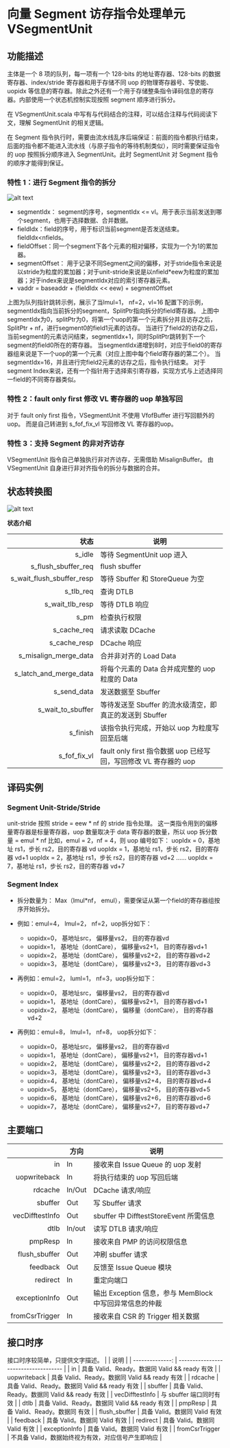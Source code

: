 # 向量 Segment 访存指令处理单元 VSegmentUnit

## 功能描述

主体是一个 8 项的队列，每一项有一个 128-bits 的地址寄存器、128-bits 的数据寄存器、index/stride 寄存器和用于存储不同 uop
的物理寄存器号、写使能、uopidx 等信息的寄存器。除此之外还有一个用于存储整条指令译码信息的寄存器。内部使用一个状态机控制实现按照 segment
顺序进行拆分。

在 VSegmentUnit.scala 中写有与代码结合的注释，可以结合注释与代码阅读下文，理解 SegmentUnit 的相关逻辑。

在 Segment 指令执行时，需要由流水线乱序后端保证：前面的指令都执行结束，后面的指令都不能进入流水线（与原子指令的等待机制类似），同时需要保证指令的
uop 按照拆分顺序进入 SegmentUnit。此时 SegmentUnit 对 Segment 指令的顺序才能得到保证。

### 特性 1：进行 Segment 指令的拆分

![alt text](./figure/VSegment-split.png)

- segmentIdx： segment的序号，segmentIdx <= vl。用于表示当前发送到哪个segment，也用于选择数据、合并数据。
- fieldIdx：field的序号，用于标识当前segment是否发送结束。 fieldIdx<nfields。
- fieldOffset：同一个segment下各个元素的相对偏移，实现为一个为1的累加器。
- segmentOffset：
  用于记录不同Segment之间的偏移，对于stride指令来说是以stride为粒度的累加器；对于unit-stride来说是以nfield*eew为粒度的累加器；对于index来说是segmentIdx对应的索引寄存器元素。
- vaddr = baseaddr + (fieldIdx << eew) + segmentOffset

上图为队列指针跳转示例，展示了当lmul=1， nf=2，vl=16
配置下的示例，segmentIdx指向当前拆分的segment，SplitPtr指向拆分的field寄存器。
上图中segmentIdx为0，splitPtr为0，将第一个uop的第一个元素拆分并且访存之后，SplitPtr +
nf，进行segment0的field1元素的访存。
当进行了field2的访存之后，当前segment的元素访问结束，segmentIdx+1，同时SplitPtr跳转到下一个segment的field0所在的寄存器。
当segmentIdx递增到8时，对应于field0的寄存器组来说是下一个uop的第一个元素（对应上图中每个field寄存器的第二个）。
当segmentIdx=16，并且进行完field2元素的访存之后，指令执行结束。 对于segment
Index来说，还有一个指针用于选择索引寄存器，实现方式与上述选择同一field的不同寄存器类似。

### 特性 2：fault only first 修改 VL 寄存器的 uop 单独写回

对于 fault only first 指令，VSegmentUnit 不使用 VfofBuffer 进行写回额外的 uop。 而是自己转进到
s_fof_fix_vl 写回修改 VL 寄存器的uop。

### 特性 3：支持 Segment 的非对齐访存

VSegmentUnit 指令自己单独执行非对齐访存，无需借助 MisalignBuffer。 由 VSegmentUnit
自身进行非对齐指令的拆分与数据的合并。

## 状态转换图

![alt text](./figure/VSegmentUnit-FSM.svg)

**状态介绍**

|                        状态 | 说明                                              |
| ------------------------: | ----------------------------------------------- |
|                    s_idle | 等待 SegmentUnit uop 进入                           |
|       s_flush_sbuffer_req | flush sbuffer                                   |
| s_wait_flush_sbuffer_resp | 等待 Sbuffer 和 StoreQueue 为空                      |
|                 s_tlb_req | 查询 DTLB                                         |
|           s_wait_tlb_resp | 等待 DTLB 响应                                      |
|                      s_pm | 检查执行权限                                          |
|               s_cache_req | 请求读取 DCache                                     |
|              s_cache_resp | DCache 响应                                       |
|     s_misalign_merge_data | 合并非对齐的 Load Data                                |
|    s_latch_and_merge_data | 将每个元素的 Data 合并成完整的 uop 粒度的 Data                 |
|               s_send_data | 发送数据至 Sbuffer                                   |
|         s_wait_to_sbuffer | 等待发送至 Sbuffer 的流水级清空，即真正的发送到 Sbuffer            |
|                  s_finish | 该指令执行完成，开始以 uop 为粒度写回至后端                        |
|              s_fof_fix_vl | fault only first 指令数据 uop 已经写回，写回修改 VL 寄存器的 uop |

## 译码实例

### Segment Unit-Stride/Stride

unit-stride 按照 stride = eew * nf 的 stride 指令处理。 这一类指令用到的偏移量寄存器是标量寄存器，uop 数量取决于
data 寄存器的数量，所以 uop 拆分数量 = emul * nf 比如，emul = 2，nf = 4，则 uop 编号如下： uopIdx =
0，基地址 rs1，步长 rs2，目的寄存器 vd uopIdx = 1，基地址 rs1，步长 rs2，目的寄存器 vd+1 uopIdx = 2，基地址
rs1，步长 rs2，目的寄存器 vd+2 ...... uopIdx = 7，基地址 rs1，步长 rs2，目的寄存器 vd+7

### Segment Index

- 拆分数量为： Max（lmul*nf， emul），需要保证从第一个field的寄存器组按序开始拆分。

- 例如：emul=4， lmul=2， nf=2，uop拆分如下：
    - uopidx=0， 基地址src， 偏移量vs2， 目的寄存器vd
    - uopidx=1， 基地址（dontCare）， 偏移量vs2+1， 目的寄存器vd+1
    - uopidx=2， 基地址（dontCare）， 偏移量vs2+2， 目的寄存器vd+2
    - uopidx=3， 基地址（dontCare）， 偏移量vs2+3， 目的寄存器vd+3

- 再例如：emul=2， luml=1， nf=3，uop拆分如下：
    - uopidx=0， 基地址src， 偏移量vs2， 目的寄存器vd
    - uopidx=1， 基地址（dontCare）， 偏移量vs2+1， 目的寄存器vd+1
    - uopidx=2， 基地址（dontCare）， 偏移量（dontCare）， 目的寄存器vd+2

- 再例如：emul=8， lmul=1， nf=8， uop拆分如下：
    - uopidx=0， 基地址src， 偏移量vs2， 目的寄存器vd
    - uopidx=1， 基地址（dontCare）， 偏移量vs2+1， 目的寄存器vd+1
    - uopidx=2， 基地址（dontCare）， 偏移量vs2+2， 目的寄存器vd+2
    - uopidx=3， 基地址（dontCare）， 偏移量vs2+3， 目的寄存器vd+3
    - uopidx=4， 基地址（dontCare）， 偏移量vs2+4， 目的寄存器vd+4
    - uopidx=5， 基地址（dontCare）， 偏移量vs2+5， 目的寄存器vd+5
    - uopidx=6， 基地址（dontCare）， 偏移量vs2+6， 目的寄存器vd+6
    - uopidx=7， 基地址（dontCare）， 偏移量vs2+7， 目的寄存器vd+7

## 主要端口

|                 | 方向     | 说明                                     |
| --------------: | ------ | -------------------------------------- |
|              in | In     | 接收来自 Issue Queue 的 uop 发射              |
|    uopwriteback | In     | 将执行结束的 uop 写回后端                        |
|         rdcache | In/Out | DCache 请求/响应                           |
|         sbuffer | Out    | 写 Sbuffer 请求                           |
| vecDifftestInfo | Out    | sbuffer 中 DifftestStoreEvent 所需信息      |
|            dtlb | In/out | 读写 DTLB 请求/响应                          |
|         pmpResp | In     | 接收来自 PMP 的访问权限信息                       |
|   flush_sbuffer | Out    | 冲刷 sbuffer 请求                          |
|        feedback | Out    | 反馈至 Issue Queue 模块                     |
|        redirect | In     | 重定向端口                                  |
|   exceptionInfo | Out    | 输出 Exception 信息，参与 MemBlock 中写回异常信息的仲裁 |
|  fromCsrTrigger | In     | 接收来自 CSR 的 Trigger 相关数据                |

## 接口时序

接口时序较简单，只提供文字描述。
|                 | 说明                                   |
| --------------: | ------------------------------------ |
|              in | 具备 Valid、Ready。数据同 Valid && ready 有效 |
|    uopwriteback | 具备 Valid、Ready。数据同 Valid && ready 有效 |
|         rdcache | 具备 Valid、Ready。数据同 Valid && ready 有效 |
|         sbuffer | 具备 Valid、Ready。数据同 Valid && ready 有效 |
| vecDifftestInfo | 与 sbuffer 端口同时有效                     |
|            dtlb | 具备 Valid、Ready。数据同 Valid && ready 有效 |
|         pmpResp | 具备 Valid、Ready。数据同 有效                |
|   flush_sbuffer | 具备 Valid。数据同 Valid 有效                |
|        feedback | 具备 Valid。数据同 Valid 有效                |
|        redirect | 具备 Valid。数据同 Valid 有效                |
|   exceptionInfo | 具备 Valid。数据同 Valid 有效                |
|  fromCsrTrigger | 不具备 Valid，数据始终视为有效，对应信号产生即响应         |
